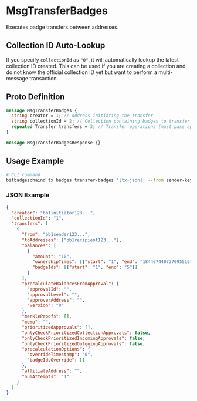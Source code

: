 # MsgTransferBadges

Executes badge transfers between addresses.

## Collection ID Auto-Lookup

If you specify `collectionId` as `"0"`, it will automatically lookup the latest collection ID created. This can be used if you are creating a collection and do not know the official collection ID yet but want to perform a multi-message transaction.

## Proto Definition

```protobuf
message MsgTransferBadges {
  string creator = 1; // Address initiating the transfer
  string collectionId = 2; // Collection containing badges to transfer
  repeated Transfer transfers = 3; // Transfer operations (must pass approvals)
}

message MsgTransferBadgesResponse {}
```

## Usage Example

```bash
# CLI command
bitbadgeschaind tx badges transfer-badges '[tx-json]' --from sender-key
```

### JSON Example
```json
{
  "creator": "bb1initiator123...",
  "collectionId": "1",
  "transfers": [
    {
      "from": "bb1sender123...",
      "toAddresses": ["bb1recipient123..."],
      "balances": [
        {
          "amount": "10",
          "ownershipTimes": [{"start": "1", "end": "18446744073709551615"}],
          "badgeIds": [{"start": "1", "end": "5"}]
        }
      ],
      "precalculateBalancesFromApproval": {
        "approvalId": "",
        "approvalLevel": "",
        "approverAddress": "",
        "version": "0"
      },
      "merkleProofs": [],
      "memo": "",
      "prioritizedApprovals": [],
      "onlyCheckPrioritizedCollectionApprovals": false,
      "onlyCheckPrioritizedIncomingApprovals": false,
      "onlyCheckPrioritizedOutgoingApprovals": false,
      "precalculationOptions": {
        "overrideTimestamp": "0",
        "badgeIdsOverride": []
      },
      "affiliateAddress": "",
      "numAttempts": "1"
    }
  ]
}
```